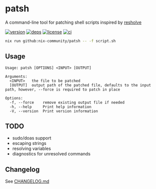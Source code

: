 # patsh

A command-line tool for patching shell scripts inspired by [resholve](https://github.com/abathur/resholve)

[![version](https://img.shields.io/crates/v/patsh?logo=rust&style=flat-square)](https://crates.io/crates/patsh)
[![deps](https://deps.rs/repo/github/nix-community/patsh/status.svg?style=flat-square&compact=true)](https://deps.rs/repo/github/nix-community/patsh)
[![license](https://img.shields.io/badge/license-MPL--2.0-blue?style=flat-square)](https://www.mozilla.org/en-US/MPL/2.0)
[![ci](https://img.shields.io/github/workflow/status/nix-community/patsh/ci?label=ci&logo=github-actions&style=flat-square)](https://github.com/nix-community/patsh/actions?query=workflow:ci)

```sh
nix run github:nix-community/patsh -- -f script.sh
```

## Usage

```
Usage: patsh [OPTIONS] <INPUT> [OUTPUT]

Arguments:
  <INPUT>   the file to be patched
  [OUTPUT]  output path of the patched file, defaults to the input path, however, --force is required to patch in place

Options:
  -f, --force    remove existing output file if needed
  -h, --help     Print help information
  -V, --version  Print version information
```

## TODO

- sudo/doas support
- escaping strings
- resolving variables
- diagnostics for unresolved commands

## Changelog

See [CHANGELOG.md](CHANGELOG.md)
